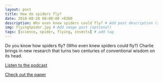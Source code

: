 ```yaml
---
layout: post
title: How do spiders fly?
date: 2018-08-28 00:00:00 +0300
description: Who even knew spiders could fly? # Add post description (shows up as description on social media posts)
img: flyingSpider.jpg # Add image post (optional)
tags: [science, spider, flying, insects] # add tag
---
```


Do you know how spiders fly? (Who even knew spiders could fly?) Charlie brings in new research that turns two centuries of conventional wisdom on its head. 

[Listen to the podcast](https://pinecast.com/listen/64f10d29-2ab4-4d82-a981-1d7a7b74a9b2.mp3?source=rss&ext=asset.mp3)

[Check out the paper](https://www.cell.com/current-biology/fulltext/S0960-9822(18)30693-6)
